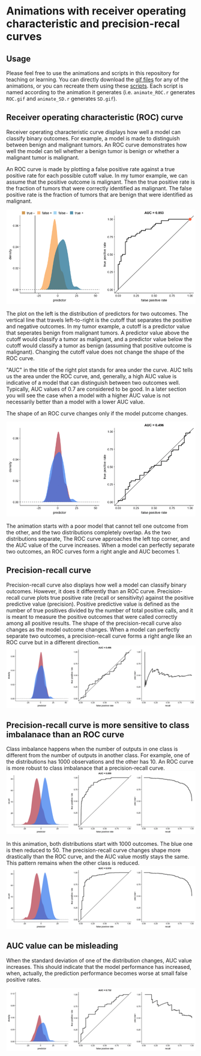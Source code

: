 Animations with receiver operating characteristic and precision-recal curves
============================================================================

Usage
-----

Please feel free to use the animations and scripts in this repository
for teaching or learning. You can directly download the [gif
files](animations) for any of the animations, or you can recreate them
using these [scripts](R). Each script is named according to the
animation it generates (i.e. `animate_ROC.r` generates `ROC.gif` and
`animate_SD.r` generates `SD.gif`).

Receiver operating characteristic (ROC) curve
---------------------------------------------

Receiver operating characteristic curve displays how well a model can
classify binary outcomes. For example, a model is made to distinguish
between benign and malignant tumors. An ROC curve demonstrates how well
the model can tell whether a benign tumor is benign or whether a
malignant tumor is malignant.

An ROC curve is made by plotting a false positive rate against a true
positive rate for each possible cutoff value. In my tumor example, we
can assume that the positive outcome is malignant. Then the true
positive rate is the fraction of tumors that were correctly identified
as malignant. The false positive rate is the fraction of tumors that are
benign that were identified as malignant.

![cutoff.gif](animations/cutoff.gif)

The plot on the left is the distribution of predictors for two outcomes.
The vertical line that travels left-to-right is the cutoff that
separates the positive and negative outcomes. In my tumor example, a
cutoff is a predictor value that seperates benign from malignant tumors.
A predictor value above the cutoff would classify a tumor as malignant,
and a predictor value below the cutoff would classify a tumor as benign
(assuming that positive outcome is malignant). Changing the cutoff value
does not change the shape of the ROC curve.

"AUC" in the title of the right plot stands for area under the curve.
AUC tells us the area under the ROC curve, and, generally, a high AUC
value is indicative of a model that can distinguish between two outcomes
well. Typically, AUC values of 0.7 are considered to be good. In a later
section you will see the case when a model with a higher AUC value is
not necessarily better than a model with a lower AUC value.

The shape of an ROC curve changes only if the model putcome changes.

![](animations/ROC.gif)

The animation starts with a poor model that cannot tell one outcome from
the other, and the two distributions completely overlap. As the two
distributions separate, The ROC curve approaches the left top corner,
and the AUC value of the curve increases. When a model can perfectly
separate two outcomes, an ROC curves form a right angle and AUC becomes
1.

Precision-recall curve
----------------------

Precision-recall curve also displays how well a model can classify
binary outcomes. However, it does it differently than an ROC curve.
Precision-recall curve plots true positive rate (recall or sensitivity)
against the positive predictive value (precision). Positive predictive
value is defined as the number of true positives divided by the number
of total positive calls, and it is meant to measure the positive
outcomes that were called correctly among all positive results. The
shape of the precision-recall curve also changes as the model outcome
changes. When a model can perfectly separate two outcomes, a
precision-recall curve forms a right angle like an ROC curve but in a
different direction. ![](animations/PR.gif)

Precision-recall curve is more sensitive to class imbalanace than an ROC curve
------------------------------------------------------------------------------

Class imbalance happens when the number of outputs in one class is
different from the number of outputs in another class. For example, one
of the distributions has 1000 observations and the other has 10. An ROC
curve is more robust to class imbalanace that a precision-recall curve.
![](animations/imbalance.gif)

In this animation, both distributions start with 1000 outcomes. The blue
one is then reduced to 50. The precision-recall curve changes shape more
drastically than the ROC curve, and the AUC value mostly stays the same.
This pattern remains when the other class is reduced.
![](animations/imbalance2.gif)

AUC value can be misleading
---------------------------

When the standard deviation of one of the distribution changes, AUC
value increases. This should indicate that the model performance has
increased, when, actually, the prediction performance becomes worse at
small false positive rates.

![](animations/SD.gif)
